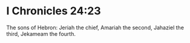 # I Chronicles 24:23

The sons of Hebron: Jeriah the chief, Amariah the second, Jahaziel the third, Jekameam the fourth.
